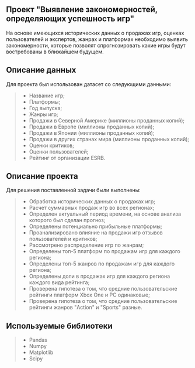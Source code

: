 ## Проект "Выявление закономерностей, определяющих успешность игр"
На основе имеющихся исторических данных о продажах игр, оценках пользователей и экспертов, жанрах и платформах необходимо выявить закономерности, которые позволят спрогнозировать какие игры будут востребованы в ближайшем будущем.

## Описание данных
Для проекта был использован датасет со следующими данными:
>- Название игр;
>- Платформы;
>- Год выпуска;
>- Жанры игр;
>- Продажи в Северной Америке (миллионы проданных копий);
>- Продажи в Европе (миллионы проданных копий);
>- Продажи в Японии (миллионы проданных копий);
>- Продажи в других странах мира (миллионы проданных копий);
>- Оценки критиков;
>- Оценки пользователей;
>- Рейтинг от организации ESRB. 

## Описание проекта
Для решения поставленной задачи были выполнены:
>- Обработка исторических данных о продажах игр;
>- Расчет суммарных продаж игр во всех регионах;
>- Определен актуальный период времени, на основе анализа которого был сделан прогноз;
>- Определены потенциально прибыльные платформы;
>- Проанализировано влияние на продажи игр отзывов пользователей и критиков;
>- Рассмотрено распределение игр по жанрам;
>- Определены топ-5 платформ по продажам игр для каждого региона;
>- Определены топ-5 жанров по продажам игр для каждого региона;
>- Определены доли в продажах игр для каждого региона каждого вида рейтинга;
>- Проверена гипотеза о том, что средние пользовательские рейтинги платформ Xbox One и PC одинаковые;
>- Проверена гипотеза о том, что средние пользовательские рейтинги жанров "Action" и "Sports" разные.

## Используемые библиотеки
>- Pandas
>- Numpy
>- Matplotlib
>- Scipy
